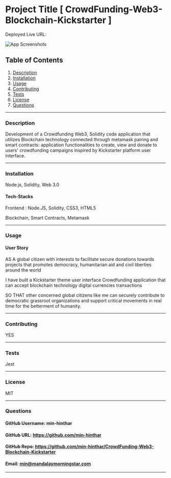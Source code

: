 # Project Title [ CrowdFunding-Web3-Blockchain-Kickstarter ]

Deployed Live URL: 

![App Screenshots](./client/public/)

## Table of Contents
1. [Description](#description)
2. [Installation](#installation)
3. [Usage](#usage)
4. [Contributing](#contributing)
5. [Tests](#tests)
6. [License](#license)
7. [Questions](#questions)

-----

### Description 
Development of a Crowdfunding Web3, Solidity code application that utilizes Blockchain technology connected through metamask pairing and smart contracts: application functionalities to create, view and donate to users' crowdfunding campaigns inspired by Kickstarter platform user interface. 


-----

### Installation
Node.js, Solidity, Web 3.0


#### Tech-Stacks
Frontend : Node.JS, Solidity, CSS3, HTML5

Blockchain, Smart Contracts, Metamask

-----

### Usage 

#### User Story

AS A global citizen with interests to facilitate secure donations towards projects that promotes democracy, humanitarian aid and civil liberties around the world

I have built a Kickstarter theme user interface Crowdfunding application that can accept blockchain technology digital currencies transactions

SO THAT other concerned global citizens like me can securely contribute to democratic grassroot organizations and support critical movements in real time for the betterment of humanity.

-----

### Contributing 
YES 

-----

### Tests 
Jest

-----

### License 
MIT 

-----

### Questions 

#### GitHub Username: min-hinthar 

#### GitHub URL: https://github.com/min-hinthar

#### GitHub Repo: https://github.com/min-hinthar/CrowdFunding-Web3-Blockchain-Kickstarter

#### Email: min@mandalaymorningstar.com

-----



